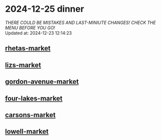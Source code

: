 # 2024-12-25 dinner  
*THERE COULD BE MISTAKES AND LAST-MINIUTE CHANGES! CHECK THE MENU BEFORE YOU GO!*  
Updated at: 2024-12-23 12:14:23  
## [rhetas-market](https://wisc-housingdining.nutrislice.com/menu/rhetas-market/dinner/2024-12-25)  
## [lizs-market](https://wisc-housingdining.nutrislice.com/menu/lizs-market/dinner/2024-12-25)  
## [gordon-avenue-market](https://wisc-housingdining.nutrislice.com/menu/gordon-avenue-market/dinner/2024-12-25)  
## [four-lakes-market](https://wisc-housingdining.nutrislice.com/menu/four-lakes-market/dinner/2024-12-25)  
## [carsons-market](https://wisc-housingdining.nutrislice.com/menu/carsons-market/dinner/2024-12-25)  
## [lowell-market](https://wisc-housingdining.nutrislice.com/menu/lowell-market/dinner/2024-12-25)  
  
